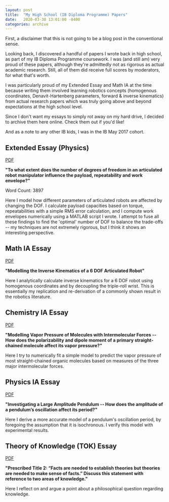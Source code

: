 ```yaml
---
layout: post
title:  "My High School (IB Diploma Programme) Papers"
date:   2020-03-30 13:01:00 -0400
categories: archive
---
```

First, a disclaimer that this is not going to be a blog post in the conventional sense.

Looking back, I discovered a handful of papers I wrote back in high school,
as part of my IB Diploma Programme coursework. I was (and still am) very proud
of these papers, although they're admittedly not as rigorous as actual academic research.
Still, all of them did receive full scores by moderators, for what that's worth.

I was particularly proud of my Extended Essay and Math IA at the time
because writing them involved learning robotics concepts
(homogenous coordinates, Denavit-Hartenberg parameters, forward & inverse kinematics)
from actual research papers which was truly going above and beyond expectations
at the high school level.

Since I don't want my essays to simply rot away on my hard drive, I decided
to archive them here online. Check them out if you'd like!

And as a note to any other IB kids, I was in the IB May 2017 cohort.

## Extended Essay (Physics)

[PDF](/assets/BARAN_USLUEL_IB_EE.pdf)

**"To what extent does the number of degrees of freedom in an articulated robot manipulator influence the payload, repeatability and work envelope?"**

Word Count: 3897

Here I model how different parameters of articulated robots are affected by changing the DOF.
I calculate payload capacities based on torque, repeatabilities with a simple RMS error calculation,
and I compute work envelopes numerically using a MATLAB script I wrote. I attempt to fuse all
these findings to find the 'optimal' number of DOF to balance the trade-offs -- my techniques
are not extremely rigorous, but I think it shows an interesting perspective.

## Math IA Essay

[PDF](/assets/BARAN_USLUEL_IB_MATH_IA.pdf)

**"Modelling the Inverse Kinematics of a 6 DOF Articulated Robot"**

Here I analytically calculate inverse kinematics for a 6 DOF robot using
homogenous coordinates and by decoupling the triple-roll wrist. This is essentially
my replication and re-derivation of a commonly shown result in the robotics literature.

## Chemistry IA Essay

[PDF](/assets/BARAN_USLUEL_IB_CHEMISTRY_IA.pdf)

**"Modelling Vapor Pressure of Molecules with Intermolecular Forces --
How does the polarizability and dipole moment of a primary straight-chained molecule affect its vapor pressure?"**

Here I try to numerically fit a simple model to predict the vapor pressure of most
straight-chained organic molecules based on measures of the three major intermolecular forces.

## Physics IA Essay

[PDF](/assets/BARAN_USLUEL_IB_PHYSICS_IA.pdf)

**"Investigating a Large Amplitude Pendulum
-- How does the amplitude of a pendulum’s oscillation affect its period?"**

Here I derive a more accurate model of a pendulum's oscillation period, by
foregoing the assumption that it is isochronous. I verify this model with
experimental results.

## Theory of Knowledge (TOK) Essay

[PDF](/assets/BARAN_USLUEL_IB_TOK.pdf)

**"Prescribed Title 2: “Facts are needed to establish theories but theories are needed to
make sense of facts.” Discuss this statement with reference to two areas of knowledge."**

Here I reflect on and argue a point about a philosophical question regarding knowledge.
